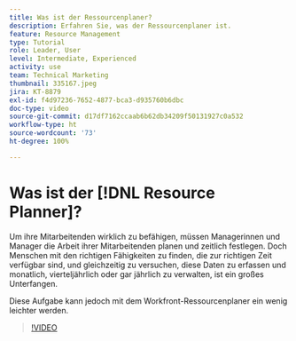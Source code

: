 ```yaml
---
title: Was ist der Ressourcenplaner?
description: Erfahren Sie, was der Ressourcenplaner ist.
feature: Resource Management
type: Tutorial
role: Leader, User
level: Intermediate, Experienced
activity: use
team: Technical Marketing
thumbnail: 335167.jpeg
jira: KT-8879
exl-id: f4d97236-7652-4877-bca3-d935760b6dbc
doc-type: video
source-git-commit: d17df7162ccaab6b62db34209f50131927c0a532
workflow-type: ht
source-wordcount: '73'
ht-degree: 100%

---
```


# Was ist der [!DNL Resource Planner]?

Um ihre Mitarbeitenden wirklich zu befähigen, müssen Managerinnen und Manager die Arbeit ihrer Mitarbeitenden planen und zeitlich festlegen. Doch Menschen mit den richtigen Fähigkeiten zu finden, die zur richtigen Zeit verfügbar sind, und gleichzeitig zu versuchen, diese Daten zu erfassen und monatlich, vierteljährlich oder gar jährlich zu verwalten, ist ein großes Unterfangen.

Diese Aufgabe kann jedoch mit dem Workfront-Ressourcenplaner ein wenig leichter werden.


>[!VIDEO](https://video.tv.adobe.com/v/335167/?quality=12&learn=on&enablevpops)

